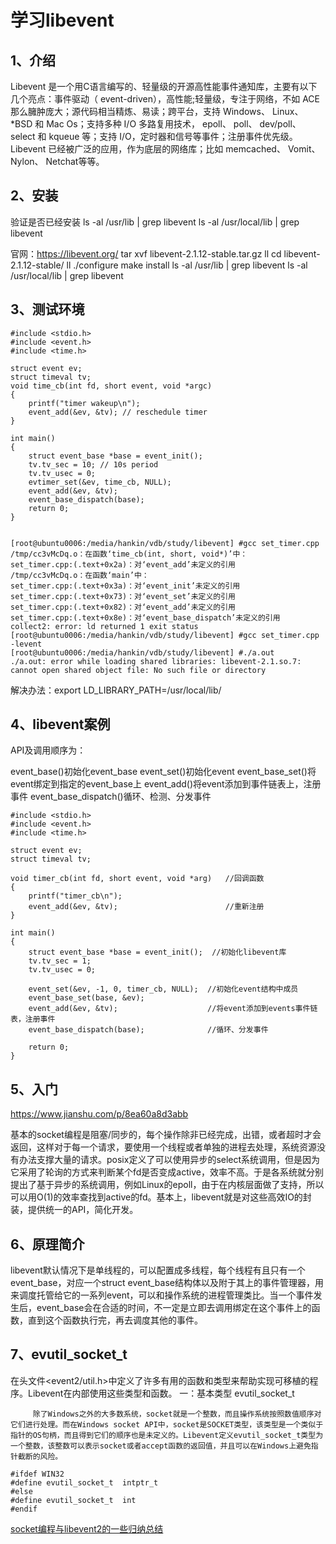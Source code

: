 # 学习libevent

## 1、介绍
Libevent 是一个用C语言编写的、轻量级的开源高性能事件通知库，主要有以下几个亮点：事件驱动（ event-driven），高性能;轻量级，专注于网络，不如 ACE 那么臃肿庞大；源代码相当精炼、易读；跨平台，支持 Windows、 Linux、 *BSD 和 Mac Os；支持多种 I/O 多路复用技术， epoll、 poll、 dev/poll、 select 和 kqueue 等；支持 I/O，定时器和信号等事件；注册事件优先级。
Libevent 已经被广泛的应用，作为底层的网络库；比如 memcached、 Vomit、 Nylon、 Netchat等等。

## 2、安装
验证是否已经安装
ls -al /usr/lib | grep libevent
ls -al /usr/local/lib | grep libevent

官网：https://libevent.org/
tar xvf libevent-2.1.12-stable.tar.gz
ll
cd libevent-2.1.12-stable/
ll
./configure
make install
ls -al /usr/lib | grep libevent
ls -al /usr/local/lib | grep libevent

## 3、测试环境
```
#include <stdio.h>
#include <event.h>
#include <time.h>

struct event ev;
struct timeval tv;
void time_cb(int fd, short event, void *argc)
{
	printf("timer wakeup\n");
	event_add(&ev, &tv); // reschedule timer
}

int main()
{
	struct event_base *base = event_init();
	tv.tv_sec = 10; // 10s period
	tv.tv_usec = 0;
	evtimer_set(&ev, time_cb, NULL);
	event_add(&ev, &tv);
	event_base_dispatch(base);
	return 0;
}


[root@ubuntu0006:/media/hankin/vdb/study/libevent] #gcc set_timer.cpp
/tmp/cc3vMcDq.o：在函数‘time_cb(int, short, void*)’中：
set_timer.cpp:(.text+0x2a)：对‘event_add’未定义的引用
/tmp/cc3vMcDq.o：在函数‘main’中：
set_timer.cpp:(.text+0x3a)：对‘event_init’未定义的引用
set_timer.cpp:(.text+0x73)：对‘event_set’未定义的引用
set_timer.cpp:(.text+0x82)：对‘event_add’未定义的引用
set_timer.cpp:(.text+0x8e)：对‘event_base_dispatch’未定义的引用
collect2: error: ld returned 1 exit status
[root@ubuntu0006:/media/hankin/vdb/study/libevent] #gcc set_timer.cpp -levent
[root@ubuntu0006:/media/hankin/vdb/study/libevent] #./a.out
./a.out: error while loading shared libraries: libevent-2.1.so.7: cannot open shared object file: No such file or directory
```

解决办法：export LD_LIBRARY_PATH=/usr/local/lib/

## 4、libevent案例
API及调用顺序为：

event_base()初始化event_base
event_set()初始化event
event_base_set()将event绑定到指定的event_base上
event_add()将event添加到事件链表上，注册事件
event_base_dispatch()循环、检测、分发事件

```
#include <stdio.h>
#include <event.h>
#include <time.h>

struct event ev;
struct timeval tv;

void timer_cb(int fd, short event, void *arg)	//回调函数
{
	printf("timer_cb\n");
	event_add(&ev, &tv);    					//重新注册
}

int main()
{
	struct event_base *base = event_init();  //初始化libevent库
	tv.tv_sec = 1;
	tv.tv_usec = 0;

	event_set(&ev, -1, 0, timer_cb, NULL);  //初始化event结构中成员
	event_base_set(base, &ev);
	event_add(&ev, &tv);  					//将event添加到events事件链表，注册事件
	event_base_dispatch(base);  			//循环、分发事件

	return 0;
}
```

## 5、入门
https://www.jianshu.com/p/8ea60a8d3abb

基本的socket编程是阻塞/同步的，每个操作除非已经完成，出错，或者超时才会返回，这样对于每一个请求，要使用一个线程或者单独的进程去处理，系统资源没有办法支撑大量的请求。posix定义了可以使用异步的select系统调用，但是因为它采用了轮询的方式来判断某个fd是否变成active，效率不高。于是各系统就分别提出了基于异步的系统调用，例如Linux的epoll，由于在内核层面做了支持，所以可以用O(1)的效率查找到active的fd。基本上，libevent就是对这些高效IO的封装，提供统一的API，简化开发。

## 6、原理简介
libevent默认情况下是单线程的，可以配置成多线程，每个线程有且只有一个event_base，对应一个struct event_base结构体以及附于其上的事件管理器，用来调度托管给它的一系列event，可以和操作系统的进程管理类比。当一个事件发生后，event_base会在合适的时间，不一定是立即去调用绑定在这个事件上的函数，直到这个函数执行完，再去调度其他的事件。

## 7、evutil_socket_t
在头文件<event2/util.h>中定义了许多有用的函数和类型来帮助实现可移植的程序。Libevent在内部使用这些类型和函数。
一：基本类型
evutil_socket_t

         除了Windows之外的大多数系统，socket就是一个整数，而且操作系统按照数值顺序对它们进行处理。而在Windows socket API中，socket是SOCKET类型，该类型是一个类似于指针的OS句柄，而且得到它们的顺序也是未定义的。Libevent定义evutil_socket_t类型为一个整数，该整数可以表示socket或者accept函数的返回值，并且可以在Windows上避免指针截断的风险。
```
#ifdef WIN32
#define evutil_socket_t  intptr_t
#else
#define evutil_socket_t  int
#endif
```

[socket编程与libevent2的一些归纳总结](https://segmentfault.com/a/1190000003780387)




